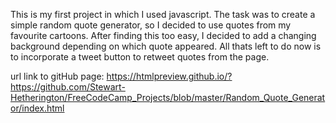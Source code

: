 This is my first project in which I used javascript. The task was to create a simple random quote generator,
so I decided to use quotes from my favourite cartoons. After finding this too easy, I decided to add a changing background
depending on which quote appeared. All thats left to do now is to incorporate a tweet button to retweet quotes from the page.

url link to gitHub page:
  https://htmlpreview.github.io/?https://github.com/Stewart-Hetherington/FreeCodeCamp_Projects/blob/master/Random_Quote_Generator/index.html
